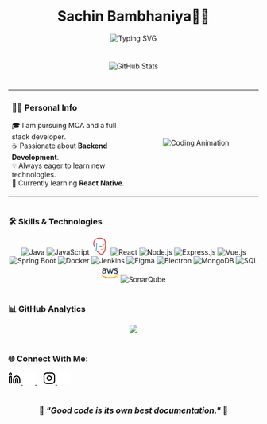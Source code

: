 <div align="center">

# Sachin Bambhaniya👨‍💻

<img src="https://readme-typing-svg.herokuapp.com?font=Fira+Code&size=30&duration=3000&pause=1000&color=00D9FF&center=true&vCenter=true&width=600&lines=Welcome+to+my+GitHub+Profile!;Full+Stack+Developer;Always+Learning+New+Technologies;Let's+Build+Something+Amazing!" alt="Typing SVG" />

</div>

#

<div align="center">
  <img src="https://github-readme-stats.vercel.app/api?username=Sachinbambhaniya18&show_icons=true&theme=tokyonight&hide_border=true&bg_color=0D1117&title_color=00D9FF&icon_color=00D9FF&text_color=FFFFFF" alt="GitHub Stats" />
</div>

#


<table>
<tr>
<td width="50%">

### 👨‍💻 Personal Info

🎓  I am pursuing MCA and a full stack developer. </br>
☕  Passionate about **Backend Development**. </br>
💡  Always eager to learn new technologies. </br>
🎨  Currently learning **React Native**. </br>

</td>
<td width="50%">

<div align="center">
  <img src="https://images-wixmp-ed30a86b8c4ca887773594c2.wixmp.com/f/7b674371-0178-47a7-bf86-e9960c61f200/d9xtt3l-014c91e9-48a4-4106-857d-df7ece069e84.gif?token=eyJ0eXAiOiJKV1QiLCJhbGciOiJIUzI1NiJ9.eyJzdWIiOiJ1cm46YXBwOjdlMGQxODg5ODIyNjQzNzNhNWYwZDQxNWVhMGQyNmUwIiwiaXNzIjoidXJuOmFwcDo3ZTBkMTg4OTgyMjY0MzczYTVmMGQ0MTVlYTBkMjZlMCIsIm9iaiI6W1t7InBhdGgiOiJcL2ZcLzdiNjc0MzcxLTAxNzgtNDdhNy1iZjg2LWU5OTYwYzYxZjIwMFwvZDl4dHQzbC0wMTRjOTFlOS00OGE0LTQxMDYtODU3ZC1kZjdlY2UwNjllODQuZ2lmIn1dXSwiYXVkIjpbInVybjpzZXJ2aWNlOmZpbGUuZG93bmxvYWQiXX0.RseWJ7ZRlpkeMF0dBtwqRQeUxAwA1lZTR65TSMQ-2rI" alt="Coding Animation" width="400"/>
</div>

</td>
</tr>
</table>

#

### 🛠️ Skills & Technologies

<div align="center">

<img src="https://cdn.jsdelivr.net/gh/devicons/devicon/icons/java/java-original.svg" alt="Java" width="35" height="35"/>
<img src="https://cdn.jsdelivr.net/gh/devicons/devicon/icons/javascript/javascript-original.svg" alt="JavaScript" width="35" height="35"/>
<img src="./img/drools_icon.svg" alt="Drools" width="35" height="35"/>
<img src="https://cdn.jsdelivr.net/gh/devicons/devicon/icons/react/react-original.svg" alt="React" width="35" height="35"/>
<img src="https://cdn.jsdelivr.net/gh/devicons/devicon/icons/nodejs/nodejs-original.svg" alt="Node.js" width="35" height="35"/>
<img src="https://cdn.jsdelivr.net/gh/devicons/devicon/icons/express/express-original.svg" alt="Express.js" width="35" height="35"/>
<img src="https://cdn.jsdelivr.net/gh/devicons/devicon/icons/vuejs/vuejs-original.svg" alt="Vue.js" width="35" height="35"/>
<img src="https://cdn.jsdelivr.net/gh/devicons/devicon/icons/spring/spring-original.svg" alt="Spring Boot" width="35" height="35"/>
<img src="https://cdn.jsdelivr.net/gh/devicons/devicon/icons/docker/docker-original.svg" alt="Docker" width="35" height="35"/>
<img src="https://cdn.jsdelivr.net/gh/devicons/devicon/icons/jenkins/jenkins-original.svg" alt="Jenkins" width="35" height="35"/>
<img src="https://cdn.jsdelivr.net/gh/devicons/devicon/icons/figma/figma-original.svg" alt="Figma" width="35" height="35"/>
<img src="https://cdn.jsdelivr.net/gh/devicons/devicon/icons/electron/electron-original.svg" alt="Electron" width="35" height="35"/>
<img src="https://cdn.jsdelivr.net/gh/devicons/devicon/icons/mongodb/mongodb-original.svg" alt="MongoDB" width="35" height="35"/>
<img src="https://cdn.jsdelivr.net/gh/devicons/devicon/icons/mysql/mysql-original.svg" alt="SQL" width="35" height="35"/>
<img src="https://raw.githubusercontent.com/devicons/devicon/master/icons/amazonwebservices/amazonwebservices-original-wordmark.svg" alt="AWS" width="35" height="35"/>
<img src="https://cdn.jsdelivr.net/gh/devicons/devicon/icons/sonarqube/sonarqube-original.svg" alt="SonarQube" width="35" height="35"/>


</div>

#

### 📊 GitHub Analytics

<div align="center">
  
  <img height="165em" src="https://github-readme-streak-stats.herokuapp.com/?user=Sachinbambhaniya18&theme=tokyonight&hide_border=true&background=0D1117&stroke=00D9FF&ring=00D9FF&fire=FF6B6B&currStreakLabel=FFFFFF"/>
</div>

#
### 🌐 Connect With Me: 

<div align="left">
  <a href="https://www.linkedin.com/in/sachin-patel02/">
    <img src="./img/linkedin-light.svg#gh-light-mode-only" width="25"/>
    <img src="./img/linkedin-dark.svg#gh-dark-mode-only" width="25"/>
  </a>
  &nbsp;&nbsp;
  <a href="https://www.instagram.com/__.schn_bambhaniya.__/">
    <img src="./img/instagram-light.svg#gh-light-mode-only" width="25"/>
    <img src="./img/instagram-dark.svg#gh-dark-mode-only" width="25"/>
  </a>
</p>


#

<div align="center">
  
### 💫 *"Good code is its own best documentation."* 💫

</div>
